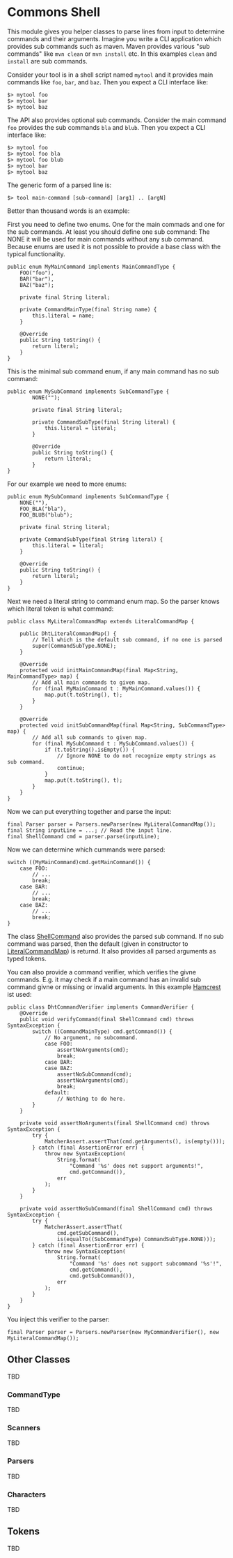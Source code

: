 # Commons Shell

This module  gives you  helper classes  to parse lines  from input  to determine
commands  and  their  arguments.  Imagine  you write  a  CLI  application  which
provides sub commands such as maven.  Maven provides various "sub commands" like
`mvn clean`  or `mvn install`  etc. In this  examples `clean` and  `install` are
sub commands.

Consider your  tool is  in a shell  script named `mytool`  and it  provides main
commands like `foo`, `bar`, and `baz`. Then you expect a CLI interface like:

    $> mytool foo
    $> mytool bar
    $> mytool baz

The API  also provides optional  sub commands.  Consider the main  command `foo`
provides the  sub commands  `bla` and  `blub`. Then you  expect a  CLI interface
like:

    $> mytool foo
    $> mytool foo bla
    $> mytool foo blub
    $> mytool bar
    $> mytool baz

The generic form of a parsed line is:

    $> tool main-command [sub-command] [arg1] .. [argN]
    
Better than thousand words is an example:

First you  need to define two  enums. One for the  main commads and one  for the
sub commands. At  least you should define  one sub command: The NONE  it will be
used for main commands without any sub command. Because enums are used it is not 
possible to provide a base class with the typical functionality.

    public enum MyMainCommand implements MainCommandType {
        FOO("foo"),
        BAR("bar"),
        BAZ("baz");
        
        private final String literal;
        
        private CommandMainType(final String name) {
            this.literal = name;
        }
        
        @Override
        public String toString() {
            return literal;
        }
    }

This is the minimal sub command enum, if any main command has no sub command:
    
    public enum MySubCommand implements SubCommandType {
            NONE("");
            
            private final String literal;
        
            private CommandSubType(final String literal) {
                this.literal = literal;
            }

            @Override
            public String toString() {
                return literal;
            }
    }
    
For our example we need to more enums:
    
    public enum MySubCommand implements SubCommandType {
        NONE(""),
        FOO_BLA("bla"),
        FOO_BLUB("blub");
        
        private final String literal;
        
        private CommandSubType(final String literal) {
            this.literal = literal;
        }

        @Override
        public String toString() {
            return literal;
        }
    }

Next we  need a literal string  to command enum  map. So the parser  knows which
literal token is what command:

    public class MyLiteralCommandMap extends LiteralCommandMap {
        
        public DhtLiteralCommandMap() {
            // Tell which is the default sub command, if no one is parsed
            super(CommandSubType.NONE); 
        }

        @Override
        protected void initMainCommandMap(final Map<String, MainCommandType> map) {
            // Add all main commands to given map.
            for (final MyMainCommand t : MyMainCommand.values()) {
                map.put(t.toString(), t);
            }
        }

        @Override
        protected void initSubCommandMap(final Map<String, SubCommandType> map) {
            // Add all sub commands to given map.
            for (final MySubCommand t : MySubCommand.values()) {
                if (t.toString().isEmpty()) {
                    // Ignore NONE to do not recognize empty strings as sub command.
                    continue; 
                }
                map.put(t.toString(), t);
            }
        }
    }

Now we can put everything together and parse the input:

    final Parser parser = Parsers.newParser(new MyLiteralCommandMap());
    final String inputLine = ...; // Read the input line.
    final ShellCommand cmd = parser.parse(inputLine);

Now we can determine which cummands were parsed:

    switch ((MyMainCommand)cmd.getMainCommand()) {
        case FOO:
            // ...
            break;
        case BAR:
            // ...
            break;
        case BAZ:
            // ...
            break;
    }
    
The class [ShellCommand][ShellCommand] also provides  the parsed sub command. If
no  sub  command  was  parsed,  then   the  default  (given  in  constructor  to
[LiteralCommandMap][LiteralCommandMap]) is returnd. It  also provides all parsed
arguments as typed tokens.

You can  also provide  a command  verifier, which  verifies the  givne commands.
E.g. it may check if a main command  has an invalid sub command givne or missing
or invalid arguments. In this example [Hamcrest][hamcrest] ist used:

    public class DhtCommandVerifier implements CommandVerifier {
        @Override
        public void verifyCommand(final ShellCommand cmd) throws SyntaxException {
            switch ((CommandMainType) cmd.getCommand()) {
                // No argument, no subcommand.
                case FOO:
                    assertNoArguments(cmd);
                    break;
                case BAR:
                case BAZ:
                    assertNoSubCommand(cmd);
                    assertNoArguments(cmd);
                    break;
                default:
                    // Nothing to do here.
            }
        }
        
        private void assertNoArguments(final ShellCommand cmd) throws SyntaxException {
            try {
                MatcherAssert.assertThat(cmd.getArguments(), is(empty()));
            } catch (final AssertionError err) {
                throw new SyntaxException(
                    String.format(
                        "Command '%s' does not support arguments!", 
                        cmd.getCommand()),
                    err
                );
            }
        }
        
        private void assertNoSubCommand(final ShellCommand cmd) throws SyntaxException {
            try {
                MatcherAssert.assertThat(
                    cmd.getSubCommand(), 
                    is(equalTo((SubCommandType) CommandSubType.NONE)));
            } catch (final AssertionError err) {
                throw new SyntaxException(
                    String.format(
                        "Command '%s' does not support subcommand '%s'!", 
                        cmd.getCommand(), 
                        cmd.getSubCommand()),
                    err
                );
            }
        }
    }
    
You inject this verifier to the parser:
    
    final Parser parser = Parsers.newParser(new MyCommandVerifier(), new MyLiteralCommandMap());

## Other Classes

TBD

### CommandType

TBD

### Scanners

TBD

### Parsers

TBD

### Characters

TBD

## Tokens

TBD

[ShellCommand]:         apidocs/de/weltraumschaf/commons/shell/ShellCommand.html
[LiteralCommandMap]:    apidocs/de/weltraumschaf/commons/shell/LiteralCommandMap.html
[hamcrest]:             http://hamcrest.org/